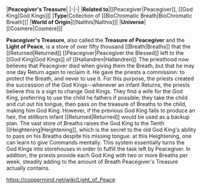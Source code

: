 |**Peacegiver's Treasure**|
|-|-|
|**Related to**|[[Peacegiver\|Peacegiver]], [[God King\|God Kings]]|
|**Type**|Collection of [[BioChromatic Breath\|BioChromatic Breath]]|
|**World of Origin**|[[Nalthis\|Nalthis]]|
|**Universe**|[[Cosmere\|Cosmere]]|

**Peacegiver's Treasure**, also called the **Treasure of Peacegiver** and the **Light of Peace**, is a store of over fifty thousand [[Breath\|Breaths]] that the [[Returned\|Returned]] [[Peacegiver\|Peacegiver the Blessed]] left to the [[God King\|God Kings]] of [[Hallandren\|Hallandren]].
The priesthood now believes that Peacegiver died when giving them the Breath, but that he may one day Return again to reclaim it. He gave the priests a commission: to protect the Breath, and never to use it. For this purpose, the priests created the succession of the God Kings--whenever an infant Returns, the priests believe this is a sign to change God Kings. They find a wife for the God King, preferring to use the child he fathers if possible; they take the child and cut out his tongue, then pass on the treasure of Breaths to the child, making him God King. However, if the previous God King fails to produce an heir, the stillborn infant [[Returned\|Returned]] would be used as a backup plan.
The vast store of Breaths raises the God King to the Tenth [[Heightening\|Heightening]], which is the secret to the old God King's ability to pass on his Breaths despite his missing tongue: at this Heightening, one can learn to give Commands mentally. This system essentially turns the God Kings into storehouses in order to fulfill the task left by Peacegiver. In addition, the priests provide each God King with two or more Breaths per week, steadily adding to the amount of Breath Peacegiver's Treasure actually contains.



https://coppermind.net/wiki/Light_of_Peace
